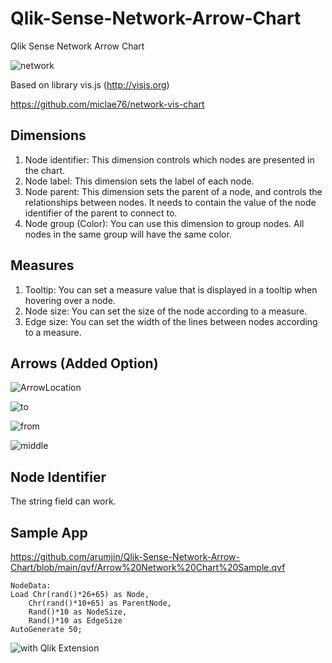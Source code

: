 # Qlik-Sense-Network-Arrow-Chart

Qlik Sense Network Arrow Chart

![network](https://user-images.githubusercontent.com/7877793/113825861-72c39c00-97bc-11eb-8a39-3f9b36b55dc6.png)

Based on library vis.js (http://visjs.org)

https://github.com/miclae76/network-vis-chart


## Dimensions
1. Node identifier: This dimension controls which nodes are presented in the chart.
2. Node label: This dimension sets the label of each node.
3. Node parent: This dimension sets the parent of a node, and controls the relationships between nodes. It needs to contain the value of the node identifier of the parent to connect to.
4. Node group (Color): You can use this dimension to group nodes. All nodes in the same group will have the same color.

## Measures
1. Tooltip: You can set a measure value that is displayed in a tooltip when hovering over a node.
2. Node size: You can set the size of the node according to a measure.
3. Edge size: You can set the width of the lines between nodes according to a measure.

## Arrows (Added Option)
![ArrowLocation](https://user-images.githubusercontent.com/7877793/113826358-05fcd180-97bd-11eb-9538-16fb3a7c55e6.png)

![to](https://user-images.githubusercontent.com/7877793/113827023-ca163c00-97bd-11eb-8be5-e01d06cfedbf.png)

![from](https://user-images.githubusercontent.com/7877793/113827037-ce425980-97bd-11eb-910a-f38630785286.png)

![middle](https://user-images.githubusercontent.com/7877793/113827046-d13d4a00-97bd-11eb-828a-91fc93e9aab8.png)

## Node Identifier
The string field can work.

## Sample App
https://github.com/arumjin/Qlik-Sense-Network-Arrow-Chart/blob/main/qvf/Arrow%20Network%20Chart%20Sample.qvf

 ```
NodeData:
Load Chr(rand()*26+65) as Node,
	 Chr(rand()*10+65) as ParentNode,
     Rand()*10 as NodeSize,
     Rand()*10 as EdgeSize
AutoGenerate 50;
 ```
 
![with Qlik Extension](https://user-images.githubusercontent.com/7877793/113829925-072ffd80-97c1-11eb-9536-9bfb3bf25137.png)

